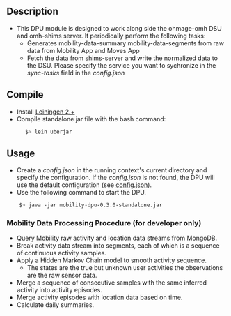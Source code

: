 ## Description
* This DPU module is designed to work along side the ohmage-omh DSU and omh-shims server. It periodically perform the following tasks:
    * Generates mobility-data-summary mobility-data-segments from raw data from Mobility App and Moves App
    * Fetch the data from shims-server and write the normalized data to the DSU. Please specify the service you want to sychronize in the *sync-tasks* field in the *config.json*  
               
## Compile
* Install [Leiningen 2.+](http://leiningen.org/)
* Compile standalone jar file with the bash command: 

```bash 
      $> lein uberjar
```

## Usage
* Create a *config.json* in the running context's current directory and specify the configuration. If the *config.json* is not found, the DPU will use the default configuration (see [config.json](https://github.com/smalldatalab/mobility-dpu/blob/master/config.json)).
* Use the following command to start the DPU.
```bash
    $> java -jar mobility-dpu-0.3.0-standalone.jar
```

### Mobility Data Processing Procedure (for developer only)
* Query Mobility raw activity and location data streams from MongoDB.
* Break activity data stream into segments, each of which is a sequence of continuous activity samples. 
* Apply a Hidden Markov Chain model to smooth activity sequence.
    * The states are the true but unknown user activities the observations are the raw sensor data.
* Merge a sequence of consecutive samples with the same inferred activity into activity episodes.
* Merge activity episodes with location data based on time.
* Calculate daily summaries.
